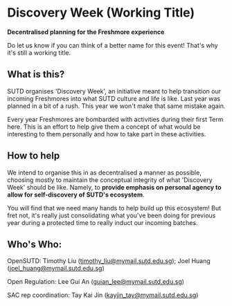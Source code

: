 # Discovery Week (Working Title)
**Decentralised planning for the Freshmore experience**

Do let us know if you can think of a better name for this event! That's why it's still a working title.

## What is this?
SUTD organises 'Discovery Week', an initiative meant to help transition our incoming Freshmores into what SUTD culture and life is like. Last year was planned in a bit of a rush. This year we won't make that same mistake again.

Every year Freshmores are bombarded with activities during their first Term here. This is an effort to help give them a concept of what would be interesting to them personally and how to take part in these activities.

## How to help
We intend to organise this in as decentralised a manner as possible, choosing mostly to maintain the conceptual integrity of what 'Discovery Week' should be like. Namely, to **provide emphasis on personal agency to allow for self-discovery of SUTD's ecosystem**.

You will find that we need many hands to help build up this ecosystem! But fret not, it's really just consolidating what you've been doing for previous year during a protected time to really induct our incoming batches.

## Who's Who:

OpenSUTD: Timothy Liu (<timothy_liu@mymail.sutd.edu.sg>); Joel Huang (<joel_huang@mymail.sutd.edu.sg>)

Open Regulation: Lee Gui An (<guian_lee@mymail.sutd.edu.sg>)

SAC rep coordination: Tay Kai Jin (<kayjin_tay@mymail.sutd.edu.sg>)
